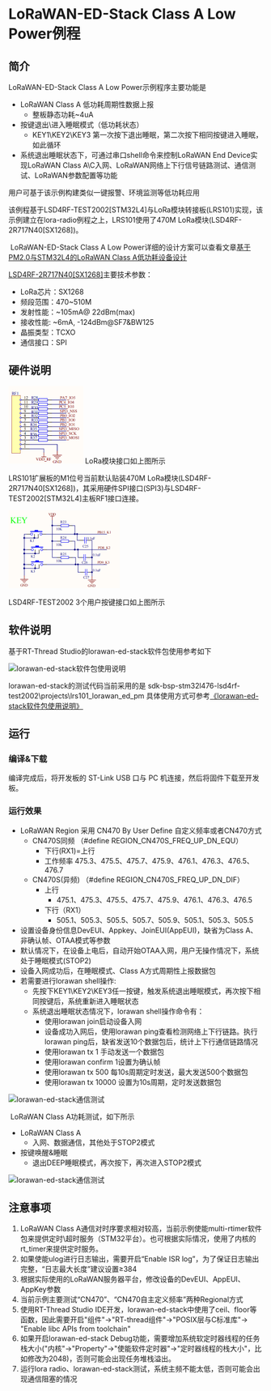 # LoRaWAN-ED-Stack Class A Low Power例程

## 简介

LoRaWAN-ED-Stack Class A Low Power示例程序主要功能是

- LoRaWAN Class A 低功耗周期性数据上报
  - 整板静态功耗~4uA
- 按键退出\进入睡眠模式（低功耗状态）
  - KEY1\KEY2\KEY3 第一次按下退出睡眠，第二次按下相同按键进入睡眠，如此循环
- 系统退出睡眠状态下，可通过串口shell命令来控制LoRaWAN End Device实现LoRaWAN Class A\C入网、LoRaWAN网络上下行信号链路测试、通信测试、LoRaWAN参数配置等功能

用户可基于该示例构建类似一键报警、环境监测等低功耗应用

该例程基于LSD4RF-TEST2002[STM32L4]与LoRa模块转接板(LRS101)实现，该示例建立在lora-radio例程之上，LRS101使用了470M LoRa模块(LSD4RF-2R717N40[SX1268])。

​	LoRaWAN-ED-Stack Class A Low Power详细的设计方案可以查看文章[基于PM2.0与STM32L4的LoRaWAN Class A低功耗设备设计](https://club.rt-thread.org/ask/article/2788.html)

[LSD4RF-2R717N40[SX1268]](http://bbs.lierda.com/forum.php?mod=viewthread&tid=87)主要技术参数：

- LoRa芯片：SX1268
- 频段范围：470~510M
- 发射性能：~105mA@ 22dBm(max)
- 接收性能:  ~6mA, -124dBm@SF7&BW125
- 晶振类型：TCXO
- 通信接口：SPI

## 硬件说明
<img src="./figures/LSD4RF_TEST2002_LRS101_SX1268_SCH.png" alt="lora模块接口" style="zoom: 50%;" />
LoRa模块接口如上图所示

LRS101扩展板的M1位号当前默认贴装470M LoRa模块(LSD4RF-2R717N40[SX1268])，其采用硬件SPI接口(SPI3)与LSD4RF-TEST2002[STM32L4]主板RF1接口连接。

<img src="./figures/LSD4RF_TEST2002_KEY_SCH.png" alt="按键接口" style="zoom: 50%;" />

LSD4RF-TEST2002 3个用户按键接口如上图所示

## 软件说明

基于RT-Thread Studio的lorawan-ed-stack软件包使用参考如下

![lorawan-ed-stack软件包使用说明](./figures/lorawan-ed-stack-manual-for-art-pi.gif)

lorawan-ed-stack的测试代码当前采用的是 sdk-bsp-stm32l476-lsd4rf-test2002\projects\lrs101_lorawan_ed_pm
具体使用方式可参考[《lorawan-ed-stack软件包使用说明》](https://github.com/Forest-Rain/lorawan-ed-stack/tree/master/doc)


## 运行
### 编译&下载

编译完成后，将开发板的 ST-Link USB 口与 PC 机连接，然后将固件下载至开发板。

### 运行效果

- LoRaWAN Region 采用 CN470 By User Define 自定义频率或者CN470方式
  - CN470S同频 （#define REGION_CN470S_FREQ_UP_DN_EQU）
    - 下行(RX1)=上行 
    - 工作频率 475.3、475.5、475.7、475.9、476.1、476.3、476.5、476.7
  - CN470S(异频)  （#define REGION_CN470S_FREQ_UP_DN_DIF）
    - 上行
      - 475.1、475.3、475.5、475.7、475.9、476.1、476.3、476.5
    - 下行（RX1）
      - 505.1、505.3、505.5、505.7、505.9、505.1、505.3、505.5
- 设置设备身份信息DevEUI、Appkey、JoinEUI(AppEUI)，缺省为Class A、非确认帧、OTAA模式等参数
- 默认情况下，在设备上电后，自动开始OTAA入网，用户无操作情况下，系统处于睡眠模式(STOP2)
- 设备入网成功后，在睡眠模式、Class A方式周期性上报数据包
- 若需要进行lorawan shell操作:
  - 先按下KEY1\KEY2\KEY3任一按键，触发系统退出睡眠模式，再次按下相同按键后，系统重新进入睡眠状态
  - 系统退出睡眠状态情况下，lorawan shell操作命令有：
    - 使用lorawan join启动设备入网
    - 设备成功入网后，使用lorawan ping查看检测网络上下行链路。执行lorawan ping后，缺省发送10个数据包后，统计上下行通信链路情况
    - 使用lorawan tx 1 手动发送一个数据包
    - 使用lorawan confirm 1设置为确认帧
    - 使用lorawan tx 500 每10s周期定时发送，最大发送500个数据包
    - 使用lorawan tx 10000 设置为10s周期，定时发送数据包

![lorawan-ed-stack通信测试](./figures/lorawan-ed-stack-testl-llcc68-cn470s.gif)

​	LoRaWAN Class A功耗测试，如下所示

- LoRaWAN Class A 
  - 入网、数据通信，其他处于STOP2模式
- 按键唤醒&睡眠
  - 退出DEEP睡眠模式，再次按下，再次进入STOP2模式

![lorawan-ed-stack通信测试](./figures/lorawan_classa_pm_join_un_cfm_consumption.gif)

## 注意事项

1. LoRaWAN Class A通信对时序要求相对较高，当前示例使能multi-rtimer软件包来提供定时\超时服务（STM32平台）。也可根据实际情况，使用了内核的rt_timer来提供定时服务。
2. 如果使能ulog进行日志输出，需要开启“Enable ISR log”，为了保证日志输出完整，“日志最大长度”建议设置≥384
3. 根据实际使用的LoRaWAN服务器平台，修改设备的DevEUI、AppEUI、AppKey参数
4. 当前示例主要测试“CN470”、“CN470自主定义频率”两种Regional方式
5. 使用RT-Thread Studio IDE开发，lorawan-ed-stack中使用了ceil、floor等函数，因此需要开启"组件"->"RT-thread组件"->"POSIX层与C标准库"-> "Enable libc APIs from toolchain"
6. 如果开启lorawan-ed-stack Debug功能，需要增加系统软定时器线程的任务栈大小("内核"->"Property"->"使能软件定时器"->"定时器线程的栈大小"，比如修改为2048)，否则可能会出现任务堆栈溢出。
7. 运行lora radio、lorawan-ed-stack测试，系统主频不能太低，否则可能会出现通信阻塞的情况

